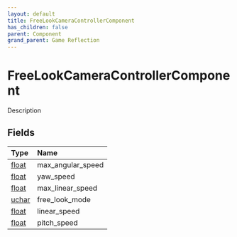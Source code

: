 ```yaml
---
layout: default
title: FreeLookCameraControllerComponent
has_children: false
parent: Component
grand_parent: Game Reflection
---
```

# FreeLookCameraControllerComponent
Description 

## Fields
| Type | Name |
|:-------------|:--------------|
| [float](/game-reflection/components/float.md) | max_angular_speed |
| [float](/game-reflection/components/float.md) | yaw_speed |
| [float](/game-reflection/components/float.md) | max_linear_speed |
| [uchar](/game-reflection/enums/uchar.md) | free_look_mode |
| [float](/game-reflection/components/float.md) | linear_speed |
| [float](/game-reflection/components/float.md) | pitch_speed |
